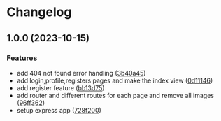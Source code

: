 # Changelog

## 1.0.0 (2023-10-15)


### Features

* add 404 not found error handling ([3b40a45](https://github.com/Silent-Watcher/node-auth/commit/3b40a45df596e1c280b8ef2769e0c1041c4ca961))
* add login,profile,registers pages and make the index view ([0d11146](https://github.com/Silent-Watcher/node-auth/commit/0d11146e99eb6fc5ac3ba9b2595fd846964d6c5b))
* add register feature ([bb13d75](https://github.com/Silent-Watcher/node-auth/commit/bb13d751bbbc68d0a0f80a4222d352d8076e2b47))
* add router and different routes for each page and remove all images ([96ff362](https://github.com/Silent-Watcher/node-auth/commit/96ff362819c8d9af050a97af0815121cb872da00))
* setup express app ([728f200](https://github.com/Silent-Watcher/node-auth/commit/728f200194c9bd881811c5b7fab104589668a0cb))
